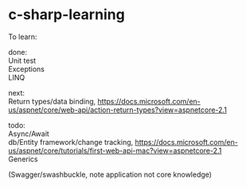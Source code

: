 # c-sharp-learning

To learn:


done:  
Unit test  
Exceptions  
LINQ  

next:  
Return types/data binding, https://docs.microsoft.com/en-us/aspnet/core/web-api/action-return-types?view=aspnetcore-2.1  
  
todo:  
Async/Await  
db/Entity framework/change tracking, https://docs.microsoft.com/en-us/aspnet/core/tutorials/first-web-api-mac?view=aspnetcore-2.1  
Generics  
  
(Swagger/swashbuckle, note application not core knowledge)  

  